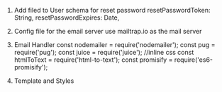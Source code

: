 1. Add filed to User schema for reset password
    resetPasswordToken: String,
    resetPasswordExpires: Date,

2. Config file for the email server
    use mailtrap.io as the mail server

2. Email Handler
    const nodemailer = require('nodemailer');
    const pug = require('pug');
    const juice = require('juice');  //inline css
    const htmlToText = require('html-to-text');
    const promisify = require('es6-promisify');

3. Template and Styles
